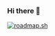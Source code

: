 ### Hi there 👋

<!--
**amromar/amromar** is a ✨ _special_ ✨ repository because its `README.md` (this file) appears on your GitHub profile.

Here are some ideas to get you started:

- 🔭 I’m currently working on ...
- 🌱 I’m currently learning ...
- 👯 I’m looking to collaborate on ...
- 🤔 I’m looking for help with ...
- 💬 Ask me about ...
- 📫 How to reach me: ...
- 😄 Pronouns: ...
- ⚡ Fun fact: ...
-->


[![roadmap.sh](https://api.roadmap.sh/v1-badge/wide/64a56d77ec22530247ef82ca?variant=dark)](https://roadmap.sh)
